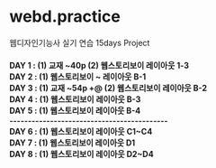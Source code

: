 # webd.practice
웹디자인기능사 실기 연습 15days Project

<h4> 
  DAY 1 : (1) 교재 ~40p (2) 웹스토리보이 레이아웃 1-3 <br> 
DAY 2 : (1) 웹스토리보이 ~ 레이아웃 B-1    <br>
DAY 3 : (1) 교재 ~54p +@ (2) 웹스토리보이 레이아웃 B-2 <br>
DAY 4 : (1) 웹스토리보이 레이아웃 B-3 <br>
DAY 5 : (1) 웹스토리보이 레이아웃 B-4 <br>
-------------------------------------------<br>
DAY 6 : (1) 웹스토리보이 레이아웃 C1~C4 <br>
DAY 7 : (1) 웹스토리보이 레이아웃 D1 <br>
DAY 8 : (1) 웹스토리보이 레이아웃 D2~D4 <br>

</h4>

